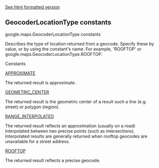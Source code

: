 [See html formatted version](https://huasofoundries.github.io/google-maps-documentation/GeocoderLocationType.html)


GeocoderLocationType constants
------------------------------

google.maps.GeocoderLocationType constants

Describes the type of location returned from a geocode. Specify these by value, or by using the constant's name. For example, 'ROOFTOP' or google.maps.GeocoderLocationType.ROOFTOP.

Constants

[APPROXIMATE](#GeocoderLocationType.APPROXIMATE)

The returned result is approximate.

[GEOMETRIC\_CENTER](#GeocoderLocationType.GEOMETRIC_CENTER)

The returned result is the geometric center of a result such a line (e.g. street) or polygon (region).

[RANGE\_INTERPOLATED](#GeocoderLocationType.RANGE_INTERPOLATED)

The returned result reflects an approximation (usually on a road) interpolated between two precise points (such as intersections). Interpolated results are generally returned when rooftop geocodes are unavailable for a street address.

[ROOFTOP](#GeocoderLocationType.ROOFTOP)

The returned result reflects a precise geocode.